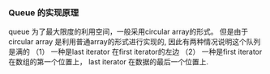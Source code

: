 ### Queue 的实现原理
queue 为了最大限度的利用空间，一般采用circular array的形式。
但是由于circular array 是利用普通array的形式进行实现的, 因此有两种情况说明这个队列是满的
（1） 一种是last iterator 在first iterator的左边
（2） 一种是first iterator 在数组的第一个位置上， last iterator 在数据的最后一个位置上.


